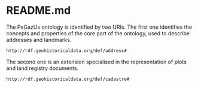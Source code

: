 # README.md
The PeGazUs ontology is identified by two URIs. 
The first one identifies the concepts and properties of the core part of the ontology, used to describe addresses and landmarks. 
```
http://rdf.geohistoricaldata.org/def/address#
```
The second one is an extension specialised in the representation of plots and land registry documents.
```
http://rdf.geohistoricaldata.org/def/cadastre#
```
